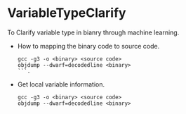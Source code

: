 # VariableTypeClarify

To Clarify variable type in bianry through machine learning.

- How to mapping the binary code to source code.
 
   ```
   gcc -g3 -o <binary> <source code>
   objdump --dwarf=decodedline <binary>
   ```.  
- Get local variable information.
   
   ```   
   gcc -g3 -o <binary> <source code>
   objdump --dwarf=decodedline <binary>
   ```
   
 
